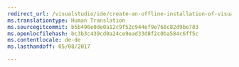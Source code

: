 ```yaml
---
redirect_url: /visualstudio/ide/create-an-offline-installation-of-visual-studio
ms.translationtype: Human Translation
ms.sourcegitcommit: b5b496e0de0a12c9f52c944ef9e768c82d9be783
ms.openlocfilehash: bc3b3c439cd0a24ce9ead33d8f2c0ba584c6ff5c
ms.contentlocale: de-de
ms.lasthandoff: 05/08/2017

---
```


